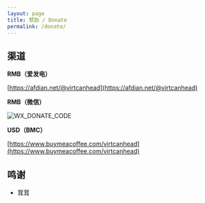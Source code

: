 ```yaml
---
layout: page
title: 赞助 / Donate
permalink: /donate/
---
```


## 渠道

**RMB（爱发电）**

[https://afdian.net/@virtcanhead](https://afdian.net/@virtcanhead)

**RMB（微信）**

![WX_DONATE_CODE](https://canhead-cn.oss-cn-beijing.aliyuncs.com/wx-donate-small.jpg)

**USD（BMC）**

[https://www.buymeacoffee.com/virtcanhead](https://www.buymeacoffee.com/virtcanhead)


## 鸣谢

* 茸茸